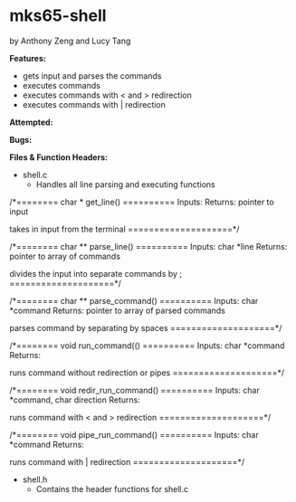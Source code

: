 # mks65-shell
by Anthony Zeng and Lucy Tang

**Features:**
* gets input and parses the commands
* executes commands
* executes commands with < and > redirection
* executes commands with | redirection
	

**Attempted:**


**Bugs:**


**Files & Function Headers:**
* shell.c
  * Handles all line parsing and executing functions
	
/*======== char * get_line() ==========
Inputs: 
Returns: pointer to input

takes in input from the terminal 
====================*/

/*======== char ** parse_line() ==========
Inputs:  char *line 
Returns: pointer to array of commands

divides the input into separate commands by ;
====================*/

/*======== char ** parse_command() ==========
Inputs:  char *command
Returns: pointer to array of parsed commands

parses command by separating by spaces
====================*/
	
/*======== void run_command(() ==========
Inputs:  char *command
Returns:

runs command without redirection or pipes
====================*/
	
/*======== void redir_run_command() ==========
Inputs:  char *command, char direction
Returns: 

runs command with <  and > redirection
====================*/
	
/*======== void pipe_run_command() ==========
Inputs:  char *command
Returns: 

runs command with | redirection
====================*/

* shell.h
  * Contains the header functions for shell.c
	
